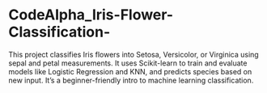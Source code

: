 # CodeAlpha_Iris-Flower-Classification-
This project classifies Iris flowers into Setosa, Versicolor, or Virginica using sepal and petal measurements. It uses Scikit-learn to train and evaluate models like Logistic Regression and KNN, and predicts species based on new input. It’s a beginner-friendly intro to machine learning classification.
